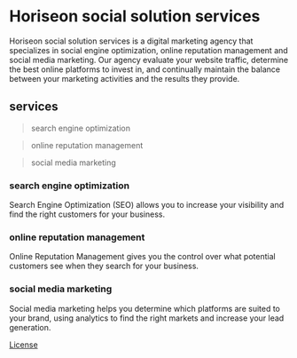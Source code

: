 # Horiseon social solution services

Horiseon social solution services is a digital marketing agency that specializes in social engine optimization, online reputation management and social media marketing. Our agency evaluate your website traffic, determine the best online platforms to invest in, and continually maintain the balance between your marketing activities and the results they provide.


## services

>search engine optimization

>online reputation management

>social media marketing

### **search engine optimization**

 Search Engine Optimization (SEO) allows you to increase your visibility and find the right customers for your business.

### **online reputation management**

 Online Reputation Management gives you the control over what potential customers see when they search for your business.

### **social media marketing**

 Social media marketing helps you determine which platforms are suited to your brand, using analytics to find the right markets and increase your lead generation.

  
[License](License.txt)
